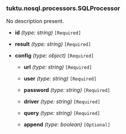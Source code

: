 ### tuktu.nosql.processors.SQLProcessor
No description present.

  * **id** *(type: string)* `[Required]`

  * **result** *(type: string)* `[Required]`

  * **config** *(type: object)* `[Required]`

    * **url** *(type: string)* `[Required]`

    * **user** *(type: string)* `[Required]`

    * **password** *(type: string)* `[Required]`

    * **driver** *(type: string)* `[Required]`

    * **query** *(type: string)* `[Required]`

    * **append** *(type: boolean)* `[Optional]`

